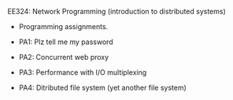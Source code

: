 EE324: Network Programming (introduction to distributed systems)
 - Programming assignments.

- PA1: Plz tell me my password
- PA2: Concurrent web proxy
- PA3: Performance with I/O multiplexing
- PA4: Ditributed file system (yet another file system)
